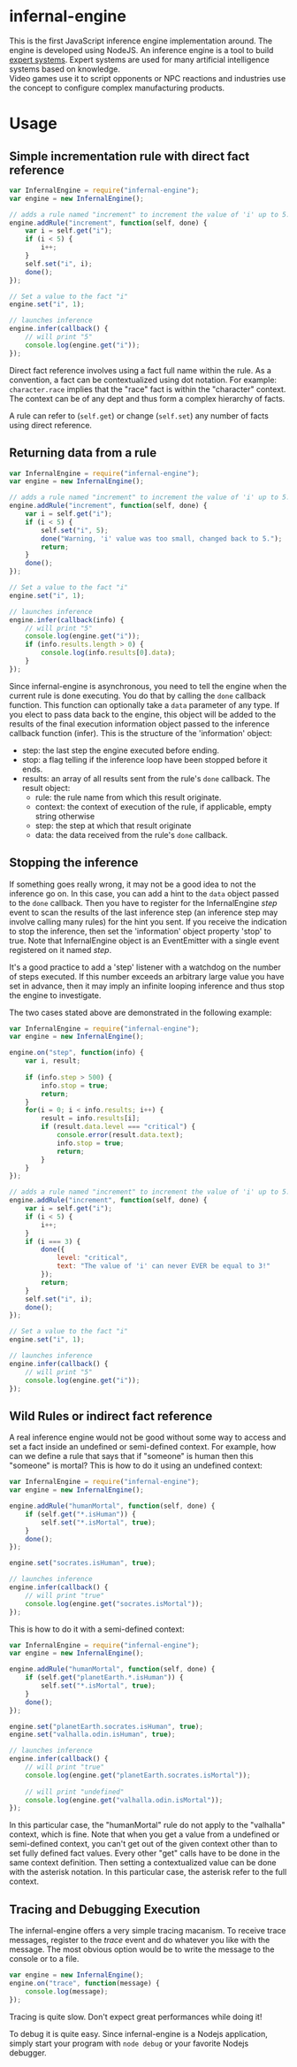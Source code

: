 infernal-engine
===============

This is the first JavaScript inference engine implementation around. The 
engine is developed using NodeJS. An inference engine is a tool to build 
[expert systems](http://en.wikipedia.org/wiki/Expert_system). Expert systems 
are used for many artificial intelligence systems based on knowledge.  
Video games use it to script opponents or NPC reactions and industries use 
the concept to configure complex manufacturing products.

Usage
=====

## Simple incrementation rule with direct fact reference

```javascript
var InfernalEngine = require("infernal-engine");
var engine = new InfernalEngine();

// adds a rule named "increment" to increment the value of 'i' up to 5.
engine.addRule("increment", function(self, done) {
	var i = self.get("i");
	if (i < 5) {
		i++;
	}
	self.set("i", i);
	done();
});

// Set a value to the fact "i"
engine.set("i", 1);

// launches inference
engine.infer(callback() {
	// will print "5"
	console.log(engine.get("i"));
});
```

Direct fact reference involves using a fact full name within the rule. As a
convention, a fact can be contextualized using dot notation. For example:
`character.race` implies that the "race" fact is within the "character"
context. The context can be of any dept and thus form a complex hierarchy
of facts.

A rule can refer to (`self.get`) or change (`self.set`) any number of facts 
using direct reference.

## Returning data from a rule

```javascript
var InfernalEngine = require("infernal-engine");
var engine = new InfernalEngine();

// adds a rule named "increment" to increment the value of 'i' up to 5.
engine.addRule("increment", function(self, done) {
	var i = self.get("i");
	if (i < 5) {
		self.set("i", 5);
		done("Warning, 'i' value was too small, changed back to 5.");
		return;
	}
	done();
});

// Set a value to the fact "i"
engine.set("i", 1);

// launches inference
engine.infer(callback(info) {
	// will print "5"
	console.log(engine.get("i"));
	if (info.results.length > 0) {
		console.log(info.results[0].data);
	}
});
```

Since infernal-engine is asynchronous, you need to tell the engine when the 
current rule is done executing. You do that by calling the `done` callback 
function. This function can optionally take a `data` parameter of any type.
If you elect to pass data back to the engine, this object will be added to 
the results of the final execution information object passed to the inference 
callback function (infer). This is the structure of the 'information' object:

* step: the last step the engine executed before ending.
* stop: a flag telling if the inference loop have been stopped before it ends.
* results: an array of all results sent from the rule's `done` callback. The result object:
	* rule: the rule name from which this result originate.
    * context: the context of execution of the rule, if applicable, empty string otherwise
	* step: the step at which that result originate
	* data: the data received from the rule's `done` callback.
	
## Stopping the inference

If something goes really wrong, it may not be a good idea to not the 
inference go on. In this case, you can add a hint to the `data` object
passed to the `done` callback. Then you have to register for the 
InfernalEngine *step* event to scan the results of the last inference step 
(an inference step may involve calling many rules) for the hint you sent. If 
you receive the indication to stop the inference, then set the 'information' 
object property 'stop' to true. Note that InfernalEngine object is an 
EventEmitter with a single event registered on it named *step*.

It's a good practice to add a 'step' listener with a watchdog on the number 
of steps executed. If this number exceeds an arbitrary large value you have 
set in advance, then it may imply an infinite looping inference and thus stop
the engine to investigate.

The two cases stated above are demonstrated in the following example:

```javascript
var InfernalEngine = require("infernal-engine");
var engine = new InfernalEngine();

engine.on("step", function(info) {
	var i, result;
	
	if (info.step > 500) {
		info.stop = true;
		return;
	}
	for(i = 0; i < info.results; i++) {
		result = info.results[i];
		if (result.data.level === "critical") {
			console.error(result.data.text);
			info.stop = true;
			return;
		}
	}
});

// adds a rule named "increment" to increment the value of 'i' up to 5.
engine.addRule("increment", function(self, done) {
	var i = self.get("i");
	if (i < 5) {
		i++;
	}
	if (i === 3) {
		done({
			level: "critical",
			text: "The value of 'i' can never EVER be equal to 3!"
		});
		return;
	}
	self.set("i", i);
	done();
});

// Set a value to the fact "i"
engine.set("i", 1);

// launches inference
engine.infer(callback() {
	// will print "5"
	console.log(engine.get("i"));
});
``` 

## Wild Rules or indirect fact reference

A real inference engine would not be good without some way to access and set
a fact inside an undefined or semi-defined context. For example, how can we 
define a rule that says that if "someone" is human then this "someone" is 
mortal? This is how to do it using an undefined context:

```javascript
var InfernalEngine = require("infernal-engine");
var engine = new InfernalEngine();

engine.addRule("humanMortal", function(self, done) {
    if (self.get("*.isHuman")) {
        self.set("*.isMortal", true);
    }
    done();
});

engine.set("socrates.isHuman", true);

// launches inference
engine.infer(callback() {
	// will print "true"
	console.log(engine.get("socrates.isMortal"));
});
``` 

This is how to do it with a semi-defined context:

```javascript
var InfernalEngine = require("infernal-engine");
var engine = new InfernalEngine();

engine.addRule("humanMortal", function(self, done) {
    if (self.get("planetEarth.*.isHuman")) {
        self.set("*.isMortal", true);
    }
    done();
});

engine.set("planetEarth.socrates.isHuman", true);
engine.set("valhalla.odin.isHuman", true);

// launches inference
engine.infer(callback() {
	// will print "true"
	console.log(engine.get("planetEarth.socrates.isMortal"));
	
    // will print "undefined"
	console.log(engine.get("valhalla.odin.isMortal"));
});
``` 

In this particular case, the "humanMortal" rule do not apply to the "valhalla"
context, which is fine. Note that when you get a value from a undefined or 
semi-defined context, you can't get out of the given context other than to 
set fully defined fact values. Every other "get" calls have to be done in the
same context definition. Then setting a contextualized value can be done with
the asterisk notation. In this particular case, the asterisk refer to the full 
context.

## Tracing and Debugging Execution

The infernal-engine offers a very simple tracing macanism. To receive trace 
messages, register to the *trace* event and do whatever you like with the 
message. The most obvious option would be to write the message to the console 
or to a file.

```javascript
var engine = new InfernalEngine();
engine.on("trace", function(message) {
    console.log(message);
});

```

Tracing is quite slow. Don't expect great performances while doing it!

To debug it is quite easy. Since infernal-engine is a Nodejs application,
simply start your program with `node debug` or your favorite Nodejs debugger.
